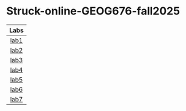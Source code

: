 # Struck-online-GEOG676-fall2025


|Labs|
|:------:|
|[lab1](/Lab_01/README.md)|
|[lab2](/Lab_02/README.md)|
|[lab3](/Lab_03/README.md)|
|[lab4](/Lab_04/README.md)|
|[lab5](/Lab_05/README.md)|
|[lab6](/Lab_06/README.md)|
|[lab7](/Lab_07/README.md)|
